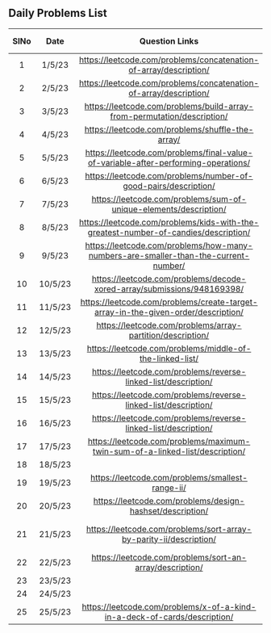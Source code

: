 ## Daily Problems List

| SlNo | Date    |                             Question Links                         | Difficulty Level  | remarks      | comment      |topic      |
| :--:| :-------:| :----------------------------------------------------------------------------------:| :---------------: | :----------: | :----------: | :----------: |
| 1   |1/5/23 | https://leetcode.com/problems/concatenation-of-array/description/                   | Easy              | easy |
| 2   |2/5/23 | https://leetcode.com/problems/concatenation-of-array/description/                   | Easy              | easy |
| 3   |3/5/23 | https://leetcode.com/problems/build-array-from-permutation/description/             | Easy              | easy |
| 4   |4/5/23 | https://leetcode.com/problems/shuffle-the-array/                                    | Easy              | Retry |
| 5   |5/5/23 | https://leetcode.com/problems/final-value-of-variable-after-performing-operations/  | Easy              | easy |
| 6   |6/5/23 | https://leetcode.com/problems/number-of-good-pairs/description/                     | Easy              | Retry |
| 7   |7/5/23 | https://leetcode.com/problems/sum-of-unique-elements/description/                   | Easy              | easy |
| 8   |8/5/23 | https://leetcode.com/problems/kids-with-the-greatest-number-of-candies/description/ | Easy              | Retry |
| 9   |9/5/23 | https://leetcode.com/problems/how-many-numbers-are-smaller-than-the-current-number/ | Easy              | Easy |
| 10  |10/5/23| https://leetcode.com/problems/decode-xored-array/submissions/948169398/             | Easy              | Easy |
| 11  |11/5/23| https://leetcode.com/problems/create-target-array-in-the-given-order/description/   | Easy              | Retry |
| 12  |12/5/23| https://leetcode.com/problems/array-partition/description/                          | Easy              | Retry |
| 13  |13/5/23| https://leetcode.com/problems/middle-of-the-linked-list/                            | Easy              | Retry |
| 14  |14/5/23| https://leetcode.com/problems/reverse-linked-list/description/                      | Easy              | Retry |
| 15  |15/5/23| https://leetcode.com/problems/reverse-linked-list/description/                      | Easy              | Retry |
| 16  |16/5/23|https://leetcode.com/problems/reverse-linked-list/description/                       | Easy              |  |
| 17  |17/5/23|https://leetcode.com/problems/maximum-twin-sum-of-a-linked-list/description/         | Medium| Retry | solve it again |
| 18  |18/5/23|       |              | |  |
| 19  |19/5/23|https://leetcode.com/problems/smallest-range-ii/         | Medium              | hard |solve again  |array|
| 20  |20/5/23|https://leetcode.com/problems/design-hashset/description/        | Medium              | upsolve | solve it again |Linkedlist|
| 21  |21/5/23|https://leetcode.com/problems/sort-array-by-parity-ii/description/        | Easy              | Medium | solve it again |Array Two Pointer|
| 22  |22/5/23|https://leetcode.com/problems/sort-an-array/description/        | Easy              | Easy | sorting pure |Array |
| 23  |23/5/23|       | Easy              | Easy | sorting pure |Array |
| 24  |24/5/23|        | Easy              | Easy | sorting pure |Array |
| 25  |25/5/23|https://leetcode.com/problems/x-of-a-kind-in-a-deck-of-cards/description/        | Medium | Medium |HashMap,Array,gcd,recursion|Array|
